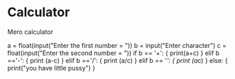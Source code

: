 # Calculator
Mero calculator

a = float(input("Enter the first number =  "))
b = input("Enter character")
c = float(input("Enter the second number = "))
if b == '+':
    {
        print(a+c)
    }
elif b =='-':
    {
    print (a-c)
    }
elif b =='/':
    {
        print (a/c)
    }
elif b == '*':
    {
        print (a*c)
    }
else:
    {
        print("you have little pussy")
    }
